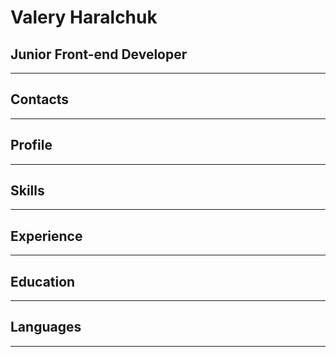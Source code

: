 # Valery Haralchuk
## Junior Front-end Developer
***********
## Contacts
***********
## Profile
***********
## Skills
***********
## Experience
***********
## Education
***********
## Languages
***********
